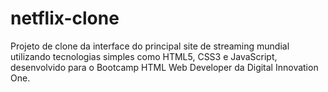 # netflix-clone

Projeto de clone da interface do principal site de streaming mundial utilizando tecnologias simples como HTML5, CSS3 e JavaScript, desenvolvido para o Bootcamp HTML Web Developer da Digital Innovation One.
